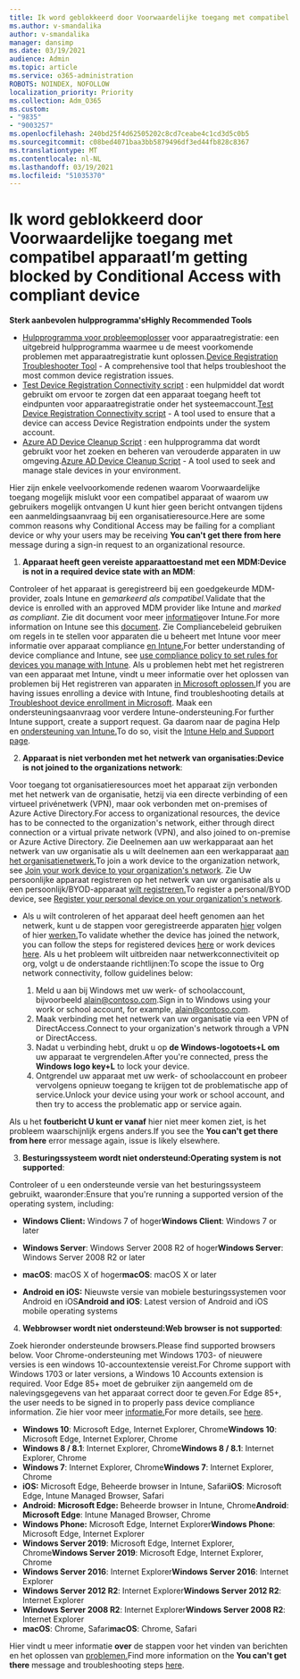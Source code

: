 ```yaml
---
title: Ik word geblokkeerd door Voorwaardelijke toegang met compatibel apparaat
ms.author: v-smandalika
author: v-smandalika
manager: dansimp
ms.date: 03/19/2021
audience: Admin
ms.topic: article
ms.service: o365-administration
ROBOTS: NOINDEX, NOFOLLOW
localization_priority: Priority
ms.collection: Adm_O365
ms.custom:
- "9835"
- "9003257"
ms.openlocfilehash: 240bd25f4d62505202c8cd7ceabe4c1cd3d5c0b5
ms.sourcegitcommit: c08bed4071baa3bb5879496df3ed44fb828c8367
ms.translationtype: MT
ms.contentlocale: nl-NL
ms.lasthandoff: 03/19/2021
ms.locfileid: "51035370"
---
```

# <a name="im-getting-blocked-by-conditional-access-with-compliant-device"></a><span data-ttu-id="c9c36-102">Ik word geblokkeerd door Voorwaardelijke toegang met compatibel apparaat</span><span class="sxs-lookup"><span data-stu-id="c9c36-102">I’m getting blocked by Conditional Access with compliant device</span></span>

<span data-ttu-id="c9c36-103">**Sterk aanbevolen hulpprogramma's**</span><span class="sxs-lookup"><span data-stu-id="c9c36-103">**Highly Recommended Tools**</span></span>

- <span data-ttu-id="c9c36-104">[Hulpprogramma voor probleemoplosser](https://docs.microsoft.com/samples/azure-samples/dsregtool/dsregtool/) voor apparaatregistratie: een uitgebreid hulpprogramma waarmee u de meest voorkomende problemen met apparaatregistratie kunt oplossen.</span><span class="sxs-lookup"><span data-stu-id="c9c36-104">[Device Registration Troubleshooter Tool](https://docs.microsoft.com/samples/azure-samples/dsregtool/dsregtool/) - A comprehensive tool that helps troubleshoot the most common device registration issues.</span></span>
- <span data-ttu-id="c9c36-105">[Test Device Registration Connectivity script](https://docs.microsoft.com/samples/azure-samples/testdeviceregconnectivity/testdeviceregconnectivity/) : een hulpmiddel dat wordt gebruikt om ervoor te zorgen dat een apparaat toegang heeft tot eindpunten voor apparaatregistratie onder het systeemaccount.</span><span class="sxs-lookup"><span data-stu-id="c9c36-105">[Test Device Registration Connectivity script](https://docs.microsoft.com/samples/azure-samples/testdeviceregconnectivity/testdeviceregconnectivity/) - A tool used to ensure that a device can access Device Registration endpoints under the system account.</span></span>
- <span data-ttu-id="c9c36-106">[Azure AD Device Cleanup Script](https://github.com/mzmaili/AzureADDeviceCleanup) : een hulpprogramma dat wordt gebruikt voor het zoeken en beheren van verouderde apparaten in uw omgeving.</span><span class="sxs-lookup"><span data-stu-id="c9c36-106">[Azure AD Device Cleanup Script](https://github.com/mzmaili/AzureADDeviceCleanup) - A tool used to seek and manage stale devices in your environment.</span></span>

<span data-ttu-id="c9c36-107">Hier zijn enkele veelvoorkomende redenen waarom Voorwaardelijke toegang mogelijk mislukt  voor een compatibel apparaat of waarom uw gebruikers mogelijk ontvangen U kunt hier geen bericht ontvangen tijdens een aanmeldingsaanvraag bij een organisatieresource.</span><span class="sxs-lookup"><span data-stu-id="c9c36-107">Here are some common reasons why Conditional Access may be failing for a compliant device or why your users may be receiving **You can't get there from here** message during a sign-in request to an organizational resource.</span></span>

1. <span data-ttu-id="c9c36-108">**Apparaat heeft geen vereiste apparaattoestand met een MDM:**</span><span class="sxs-lookup"><span data-stu-id="c9c36-108">**Device is not in a required device state with an MDM**:</span></span>

<span data-ttu-id="c9c36-109">Controleer of het apparaat is geregistreerd bij een goedgekeurde MDM-provider, zoals Intune en *gemarkeerd als compatibel.*</span><span class="sxs-lookup"><span data-stu-id="c9c36-109">Validate that the device is enrolled with an approved MDM provider like Intune and *marked as compliant*.</span></span> <span data-ttu-id="c9c36-110">Zie dit document voor meer [informatie](https://docs.microsoft.com/mem/intune/enrollment/device-enrollment)over Intune.</span><span class="sxs-lookup"><span data-stu-id="c9c36-110">For more information on Intune see this [document](https://docs.microsoft.com/mem/intune/enrollment/device-enrollment).</span></span> <span data-ttu-id="c9c36-111">Zie Compliancebeleid gebruiken om regels in te stellen voor apparaten die u beheert met Intune voor meer informatie over apparaat compliance [en Intune.](https://docs.microsoft.com/mem/intune/protect/device-compliance-get-started)</span><span class="sxs-lookup"><span data-stu-id="c9c36-111">For better understanding of device compliance and Intune, see [use compliance policy to set rules for devices you manage with Intune](https://docs.microsoft.com/mem/intune/protect/device-compliance-get-started).</span></span> <span data-ttu-id="c9c36-112">Als u problemen hebt met het registreren van een apparaat met Intune, vindt u meer informatie over het oplossen van problemen bij Het registreren van apparaten [in Microsoft oplossen.](https://docs.microsoft.com/troubleshoot/mem/intune/troubleshoot-device-enrollment-in-intune)</span><span class="sxs-lookup"><span data-stu-id="c9c36-112">If you are having issues enrolling a device with Intune, find troubleshooting details at [Troubleshoot device enrollment in Microsoft](https://docs.microsoft.com/troubleshoot/mem/intune/troubleshoot-device-enrollment-in-intune).</span></span> <span data-ttu-id="c9c36-113">Maak een ondersteuningsaanvraag voor verdere Intune-ondersteuning.</span><span class="sxs-lookup"><span data-stu-id="c9c36-113">For further Intune support, create a support request.</span></span> <span data-ttu-id="c9c36-114">Ga daarom naar de pagina Help en [ondersteuning van Intune.](https://endpoint.microsoft.com/#blade/Microsoft_Intune_DeviceSettings/SupportMenu/helpSupport)</span><span class="sxs-lookup"><span data-stu-id="c9c36-114">To do so, visit the [Intune Help and Support page](https://endpoint.microsoft.com/#blade/Microsoft_Intune_DeviceSettings/SupportMenu/helpSupport).</span></span>

2. <span data-ttu-id="c9c36-115">**Apparaat is niet verbonden met het netwerk van organisaties:**</span><span class="sxs-lookup"><span data-stu-id="c9c36-115">**Device is not joined to the organizations network**:</span></span>

<span data-ttu-id="c9c36-116">Voor toegang tot organisatieresources moet het apparaat zijn verbonden met het netwerk van de organisatie, hetzij via een directe verbinding of een virtueel privénetwerk (VPN), maar ook verbonden met on-premises of Azure Active Directory.</span><span class="sxs-lookup"><span data-stu-id="c9c36-116">For access to organizational resources, the device has to be connected to the organization's network, either through direct connection or a virtual private network (VPN), and also joined to on-premise or Azure Active Directory.</span></span> <span data-ttu-id="c9c36-117">Zie Deelnemen aan uw werkapparaat aan het netwerk van uw organisatie als u wilt deelnemen aan een werkapparaat [aan het organisatienetwerk.](https://docs.microsoft.com/azure/active-directory/user-help/user-help-join-device-on-network)</span><span class="sxs-lookup"><span data-stu-id="c9c36-117">To join a work device to the organization network, see [Join your work device to your organization's network](https://docs.microsoft.com/azure/active-directory/user-help/user-help-join-device-on-network).</span></span> <span data-ttu-id="c9c36-118">Zie Uw persoonlijke apparaat registreren op het netwerk van uw organisatie als u een persoonlijk/BYOD-apparaat [wilt registreren.](https://docs.microsoft.com/azure/active-directory/user-help/user-help-register-device-on-network)</span><span class="sxs-lookup"><span data-stu-id="c9c36-118">To register a personal/BYOD device, see [Register your personal device on your organization's network](https://docs.microsoft.com/azure/active-directory/user-help/user-help-register-device-on-network).</span></span>

- <span data-ttu-id="c9c36-119">Als u wilt controleren of het apparaat deel heeft genomen aan het netwerk, kunt u de stappen voor geregistreerde apparaten [hier](https://docs.microsoft.com/azure/active-directory/user-help/user-help-register-device-on-network#to-verify-that-youre-registered) volgen of hier [werken.](https://docs.microsoft.com/azure/active-directory/user-help/user-help-join-device-on-network#to-make-sure-youre-joined)</span><span class="sxs-lookup"><span data-stu-id="c9c36-119">To validate whether the device has joined the network, you can follow the steps for registered devices [here](https://docs.microsoft.com/azure/active-directory/user-help/user-help-register-device-on-network#to-verify-that-youre-registered) or work devices [here](https://docs.microsoft.com/azure/active-directory/user-help/user-help-join-device-on-network#to-make-sure-youre-joined).</span></span> <span data-ttu-id="c9c36-120">Als u het probleem wilt uitbreiden naar netwerkconnectiviteit op org, volgt u de onderstaande richtlijnen:</span><span class="sxs-lookup"><span data-stu-id="c9c36-120">To scope the issue to Org network connectivity, follow guidelines below:</span></span>

    1. <span data-ttu-id="c9c36-121">Meld u aan bij Windows met uw werk- of schoolaccount, bijvoorbeeld alain@contoso.com.</span><span class="sxs-lookup"><span data-stu-id="c9c36-121">Sign in to Windows using your work or school account,  for example, alain@contoso.com.</span></span>
    2. <span data-ttu-id="c9c36-122">Maak verbinding met het netwerk van uw organisatie via een VPN of DirectAccess.</span><span class="sxs-lookup"><span data-stu-id="c9c36-122">Connect to your organization's network through a VPN or DirectAccess.</span></span>
    3. <span data-ttu-id="c9c36-123">Nadat u verbinding hebt, drukt u op **de Windows-logotoets+L om** uw apparaat te vergrendelen.</span><span class="sxs-lookup"><span data-stu-id="c9c36-123">After you're connected, press the **Windows logo key+L** to lock your device.</span></span>
    4. <span data-ttu-id="c9c36-124">Ontgrendel uw apparaat met uw werk- of schoolaccount en probeer vervolgens opnieuw toegang te krijgen tot de problematische app of service.</span><span class="sxs-lookup"><span data-stu-id="c9c36-124">Unlock your device using your work or school account, and then try to access the problematic app or service again.</span></span>

<span data-ttu-id="c9c36-125">Als u het **foutbericht U kunt er vanaf** hier niet meer komen ziet, is het probleem waarschijnlijk ergens anders.</span><span class="sxs-lookup"><span data-stu-id="c9c36-125">If you see the **You can't get there from here** error message again, issue is likely elsewhere.</span></span>

3. <span data-ttu-id="c9c36-126">**Besturingssysteem wordt niet ondersteund:**</span><span class="sxs-lookup"><span data-stu-id="c9c36-126">**Operating system is not supported**:</span></span>

<span data-ttu-id="c9c36-127">Controleer of u een ondersteunde versie van het besturingssysteem gebruikt, waaronder:</span><span class="sxs-lookup"><span data-stu-id="c9c36-127">Ensure that you're running a supported version of the operating system, including:</span></span>

- <span data-ttu-id="c9c36-128">**Windows Client:** Windows 7 of hoger</span><span class="sxs-lookup"><span data-stu-id="c9c36-128">**Windows Client**: Windows 7 or later</span></span>

- <span data-ttu-id="c9c36-129">**Windows Server**: Windows Server 2008 R2 of hoger</span><span class="sxs-lookup"><span data-stu-id="c9c36-129">**Windows Server**: Windows Server 2008 R2 or later</span></span>

- <span data-ttu-id="c9c36-130">**macOS**: macOS X of hoger</span><span class="sxs-lookup"><span data-stu-id="c9c36-130">**macOS**: macOS X or later</span></span>

- <span data-ttu-id="c9c36-131">**Android en iOS:** Nieuwste versie van mobiele besturingssystemen voor Android en iOS</span><span class="sxs-lookup"><span data-stu-id="c9c36-131">**Android and iOS**: Latest version of Android and iOS mobile operating systems</span></span>

4. <span data-ttu-id="c9c36-132">**Webbrowser wordt niet ondersteund:**</span><span class="sxs-lookup"><span data-stu-id="c9c36-132">**Web browser is not supported**:</span></span>

<span data-ttu-id="c9c36-133">Zoek hieronder ondersteunde browsers.</span><span class="sxs-lookup"><span data-stu-id="c9c36-133">Please find supported browsers below.</span></span> <span data-ttu-id="c9c36-134">Voor Chrome-ondersteuning met Windows 1703- of nieuwere versies is een windows 10-accountextensie vereist.</span><span class="sxs-lookup"><span data-stu-id="c9c36-134">For Chrome support with Windows 1703 or later versions, a Windows 10 Accounts extension is required.</span></span> <span data-ttu-id="c9c36-135">Voor Edge 85+ moet de gebruiker zijn aangemeld om de nalevingsgegevens van het apparaat correct door te geven.</span><span class="sxs-lookup"><span data-stu-id="c9c36-135">For Edge 85+, the user needs to be signed in to properly pass device compliance information.</span></span> <span data-ttu-id="c9c36-136">Zie hier voor meer [informatie.](https://docs.microsoft.com/azure/active-directory/conditional-access/concept-conditional-access-conditions#chrome-support)</span><span class="sxs-lookup"><span data-stu-id="c9c36-136">For more details, see [here](https://docs.microsoft.com/azure/active-directory/conditional-access/concept-conditional-access-conditions#chrome-support).</span></span>

- <span data-ttu-id="c9c36-137">**Windows 10**: Microsoft Edge, Internet Explorer, Chrome</span><span class="sxs-lookup"><span data-stu-id="c9c36-137">**Windows 10**: Microsoft Edge, Internet Explorer, Chrome</span></span>
- <span data-ttu-id="c9c36-138">**Windows 8 / 8.1**: Internet Explorer, Chrome</span><span class="sxs-lookup"><span data-stu-id="c9c36-138">**Windows 8 / 8.1**: Internet Explorer, Chrome</span></span>
- <span data-ttu-id="c9c36-139">**Windows 7**: Internet Explorer, Chrome</span><span class="sxs-lookup"><span data-stu-id="c9c36-139">**Windows 7**: Internet Explorer, Chrome</span></span>
- <span data-ttu-id="c9c36-140">**iOS:** Microsoft Edge, Beheerde browser in Intune, Safari</span><span class="sxs-lookup"><span data-stu-id="c9c36-140">**iOS**: Microsoft Edge, Intune Managed Browser, Safari</span></span>
- <span data-ttu-id="c9c36-141">**Android:** **Microsoft Edge:** Beheerde browser in Intune, Chrome</span><span class="sxs-lookup"><span data-stu-id="c9c36-141">**Android**: **Microsoft Edge**: Intune Managed Browser, Chrome</span></span>
- <span data-ttu-id="c9c36-142">**Windows Phone:** Microsoft Edge, Internet Explorer</span><span class="sxs-lookup"><span data-stu-id="c9c36-142">**Windows Phone**: Microsoft Edge, Internet Explorer</span></span>
- <span data-ttu-id="c9c36-143">**Windows Server 2019**: Microsoft Edge, Internet Explorer, Chrome</span><span class="sxs-lookup"><span data-stu-id="c9c36-143">**Windows Server 2019**: Microsoft Edge, Internet Explorer, Chrome</span></span>
- <span data-ttu-id="c9c36-144">**Windows Server 2016**: Internet Explorer</span><span class="sxs-lookup"><span data-stu-id="c9c36-144">**Windows Server 2016**: Internet Explorer</span></span>
- <span data-ttu-id="c9c36-145">**Windows Server 2012 R2**: Internet Explorer</span><span class="sxs-lookup"><span data-stu-id="c9c36-145">**Windows Server 2012 R2**: Internet Explorer</span></span>
- <span data-ttu-id="c9c36-146">**Windows Server 2008 R2**: Internet Explorer</span><span class="sxs-lookup"><span data-stu-id="c9c36-146">**Windows Server 2008 R2**: Internet Explorer</span></span>
- <span data-ttu-id="c9c36-147">**macOS**: Chrome, Safari</span><span class="sxs-lookup"><span data-stu-id="c9c36-147">**macOS**: Chrome, Safari</span></span>

<span data-ttu-id="c9c36-148">Hier vindt u meer informatie **over** de stappen voor het vinden van berichten en het oplossen van [problemen.](https://docs.microsoft.com/azure/active-directory/user-help/user-help-device-remediation)</span><span class="sxs-lookup"><span data-stu-id="c9c36-148">Find more information on the **You can't get there** message and troubleshooting steps [here](https://docs.microsoft.com/azure/active-directory/user-help/user-help-device-remediation).</span></span>

